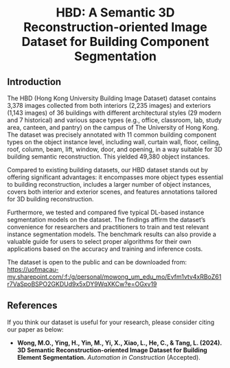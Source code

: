 <div align="center">

<h1> HBD: A Semantic 3D Reconstruction-oriented Image Dataset for Building Component Segmentation </h1>

</div>


## Introduction

<div align="center">
</div>

The HBD (Hong Kong University Building Image Dataset) dataset contains 3,378 images collected from both interiors 
(2,235 images) and exteriors (1,143 images) of 36 buildings with different architectural styles (29 modern and 7 historical) 
and various space types (e.g., office, classroom, lab, study area, canteen, and pantry) on the campus of The University of Hong Kong. 
The dataset was precisely annotated with 11 common building component types on the object instance level, including wall, 
curtain wall, floor, ceiling, roof, column, beam, lift, window, door, and opening, in a way suitable for 
3D building semantic reconstruction. This yielded 49,380 object instances. 

Compared to existing building datasets, our HBD dataset stands out by offering significant advantages: 
it encompasses more object types essential to building reconstruction, 
includes a larger number of object instances, 
covers both interior and exterior scenes, and features annotations tailored for 3D building reconstruction. 

Furthermore, we tested and compared five typical DL-based instance segmentation models on the dataset. 
The findings affirm the dataset’s convenience for researchers and practitioners to train and test relevant instance 
segmentation models. The benchmark results can also provide a valuable guide for users to select proper algorithms 
for their own applications based on the accuracy and training and inference costs.

The dataset is open to the public and can be downloaded from: https://uofmacau-my.sharepoint.com/:f:/g/personal/mowong_um_edu_mo/Evfm1vtv4xRBoZ61r7VaSpoBSPO2GKDUd9x5xDY9WqXKCw?e=OGxv19

## References
If you think our dataset is useful for your research, please consider citing our paper as below: 

- **Wong, M.O., Ying, H., Yin, M., Yi, X., Xiao, L., He, C., & Tang, L. (2024). 3D Semantic Reconstruction-oriented Image Dataset for Building Element Segmentation.** *Automation in Construction* (Accepted).





